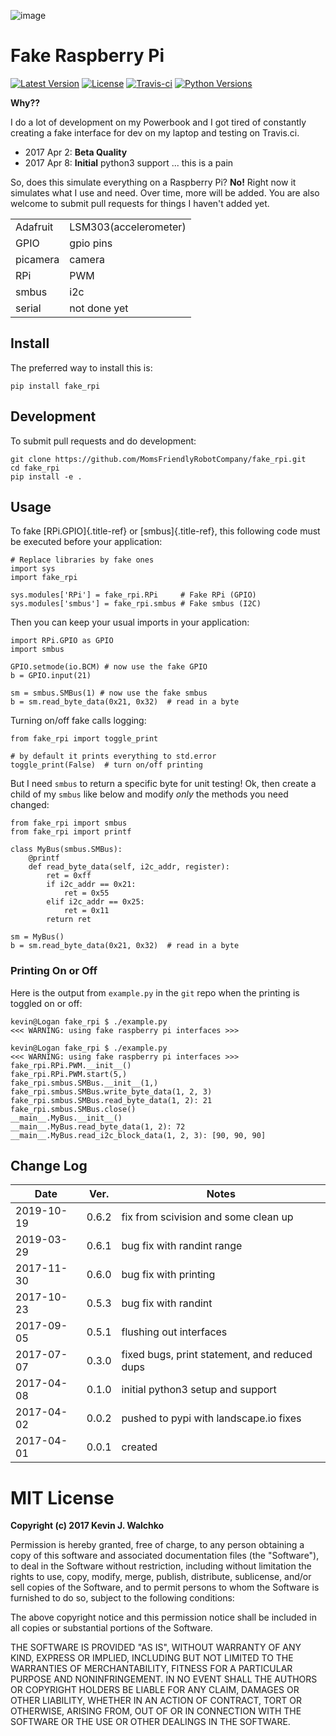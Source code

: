 ![image](https://raw.githubusercontent.com/MomsFriendlyRobotCompany/fake_rpi/master/pics/pi-python.jpg)

Fake Raspberry Pi
=================

[![Latest Version](https://img.shields.io/pypi/v/fake_rpi.svg)](https://pypi.python.org/pypi/fake_rpi/)
[![License](https://img.shields.io/pypi/l/fake_rpi.svg)](https://pypi.python.org/pypi/fake_rpi/)
[![Travis-ci](https://travis-ci.org/MomsFriendlyRobotCompany/fake_rpi.svg?branch=master)](https://travis-ci.org/MomsFriendlyRobotCompany/fake_rpi)
[![Python Versions](https://img.shields.io/pypi/pyversions/fake_rpi.svg)](https://pypi.python.org/pypi/fake_rpi/)

**Why??**

I do a lot of development on my Powerbook and I got tired of constantly
creating a fake interface for dev on my laptop and testing on Travis.ci.

-   2017 Apr 2: **Beta Quality**
-   2017 Apr 8: **Initial** python3 support \... this is a pain

So, does this simulate everything on a Raspberry Pi? **No!** Right now
it simulates what I use and need. Over time, more will be added. You are
also welcome to submit pull requests for things I haven\'t added yet.

|          |                       |
| -------- | --------------------- |
| Adafruit | LSM303(accelerometer) |
| GPIO     | gpio pins             |
| picamera | camera                |
| RPi      | PWM                   |
| smbus    | i2c                   |
| serial   | not done yet          |

Install
-------

The preferred way to install this is:

```
pip install fake_rpi
```

Development
-----------

To submit pull requests and do development:

```
git clone https://github.com/MomsFriendlyRobotCompany/fake_rpi.git
cd fake_rpi
pip install -e .
```

Usage
-----

To fake [RPi.GPIO]{.title-ref} or [smbus]{.title-ref}, this following
code must be executed before your application:

``` {.python}
# Replace libraries by fake ones
import sys
import fake_rpi

sys.modules['RPi'] = fake_rpi.RPi     # Fake RPi (GPIO)
sys.modules['smbus'] = fake_rpi.smbus # Fake smbus (I2C)
```

Then you can keep your usual imports in your application:

``` {.python}
import RPi.GPIO as GPIO
import smbus

GPIO.setmode(io.BCM) # now use the fake GPIO
b = GPIO.input(21)

sm = smbus.SMBus(1) # now use the fake smbus
b = sm.read_byte_data(0x21, 0x32)  # read in a byte
```

Turning on/off fake calls logging:

``` {.python}
from fake_rpi import toggle_print

# by default it prints everything to std.error
toggle_print(False)  # turn on/off printing
```

But I need `smbus` to return a specific byte for unit testing! Ok, then
create a child of my `smbus` like below and modify *only* the methods
you need changed:

``` {.python}
from fake_rpi import smbus
from fake_rpi import printf

class MyBus(smbus.SMBus):
    @printf
    def read_byte_data(self, i2c_addr, register):
        ret = 0xff
        if i2c_addr == 0x21:
            ret = 0x55
        elif i2c_addr == 0x25:
            ret = 0x11
        return ret

sm = MyBus()
b = sm.read_byte_data(0x21, 0x32)  # read in a byte
```

### Printing On or Off

Here is the output from `example.py` in the `git` repo when the printing
is toggled on or off:

```
kevin@Logan fake_rpi $ ./example.py
<<< WARNING: using fake raspberry pi interfaces >>>

kevin@Logan fake_rpi $ ./example.py
<<< WARNING: using fake raspberry pi interfaces >>>
fake_rpi.RPi.PWM.__init__()
fake_rpi.RPi.PWM.start(5,)
fake_rpi.smbus.SMBus.__init__(1,)
fake_rpi.smbus.SMBus.write_byte_data(1, 2, 3)
fake_rpi.smbus.SMBus.read_byte_data(1, 2): 21
fake_rpi.smbus.SMBus.close()
__main__.MyBus.__init__()
__main__.MyBus.read_byte_data(1, 2): 72
__main__.MyBus.read_i2c_block_data(1, 2, 3): [90, 90, 90]
```

Change Log
----------

|  Date      | Ver.  | Notes                                         |
| ---------- | ----- | --------------------------------------------- |
| 2019-10-19 | 0.6.2 | fix from scivision and some clean up          |
| 2019-03-29 | 0.6.1 | bug fix with randint range                    |
| 2017-11-30 | 0.6.0 | bug fix with printing                         |
| 2017-10-23 | 0.5.3 | bug fix with randint                          |
| 2017-09-05 | 0.5.1 | flushing out interfaces                       |
| 2017-07-07 | 0.3.0 | fixed bugs, print statement, and reduced dups |
| 2017-04-08 | 0.1.0 | initial python3 setup and support             |
| 2017-04-02 | 0.0.2 | pushed to pypi with landscape.io fixes        |
| 2017-04-01 | 0.0.1 | created                                       |

# MIT License

**Copyright (c) 2017 Kevin J. Walchko**

Permission is hereby granted, free of charge, to any person obtaining a
copy of this software and associated documentation files (the
\"Software\"), to deal in the Software without restriction, including
without limitation the rights to use, copy, modify, merge, publish,
distribute, sublicense, and/or sell copies of the Software, and to
permit persons to whom the Software is furnished to do so, subject to
the following conditions:

The above copyright notice and this permission notice shall be included
in all copies or substantial portions of the Software.

THE SOFTWARE IS PROVIDED \"AS IS\", WITHOUT WARRANTY OF ANY KIND,
EXPRESS OR IMPLIED, INCLUDING BUT NOT LIMITED TO THE WARRANTIES OF
MERCHANTABILITY, FITNESS FOR A PARTICULAR PURPOSE AND NONINFRINGEMENT.
IN NO EVENT SHALL THE AUTHORS OR COPYRIGHT HOLDERS BE LIABLE FOR ANY
CLAIM, DAMAGES OR OTHER LIABILITY, WHETHER IN AN ACTION OF CONTRACT,
TORT OR OTHERWISE, ARISING FROM, OUT OF OR IN CONNECTION WITH THE
SOFTWARE OR THE USE OR OTHER DEALINGS IN THE SOFTWARE.
